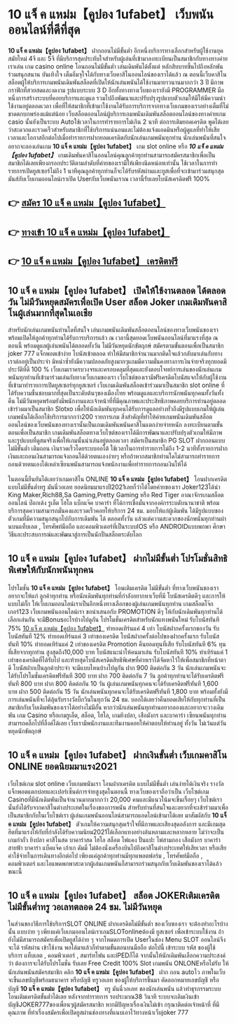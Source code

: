 # 10 แจ็ ค แหม่ม【คูปอง 1ufabet】  เว็บพนันออนไลน์ที่ดีที่สุด

**10 แจ็ ค แหม่ม【คูปอง 1ufabet】** ฝากถอนไม่มีขั้นต่ำ  อีกหนึ่งบริการทางเลือกสำหรับผู้ใช้งานยุคสมัยใหม่ 4จี และ 5จี ที่มีบริการสุดประทับใจสำหรับผู้เล่นที่เข้ามาลงทะเบียนเป็นสมาชิกกับทางทางค่ายเราเล่น เกม casino online โอนถอนไม่มีขั้นต่ำ เล่นเดิมพันได้ตั้งแต่ หลักสิบบาทขึ้นไปถึงหลักพัน ร่วมสนุกสนาน บันเทิงใจ เต็มอิ่มจุใจได้กับทางเว็บคาสิโนออนไลน์ของเราได้แล้ว ณ ตอนนี้เว็บคาสิโนสล็อตผู้ให้บริการเกมพนันเดิมพันสล็อตที่เปิดให้นักเล่นพนันได้ใช้งานมายาวนานมากกว่า 3 ปี มีภาพกราฟิกที่สวยสดและงดงาม รูปแบบระบบ 3 D
อีกทั้งทางทางเว็บของเรายังมี  PROGRAMMER มือหนึ่งการสร้างระบบที่คอยบริการและดูแล  รวมไปถึงพัฒนาและปรับปรุงรูปแบบตัวเกมให้มีให้มีความน่าใช้งานอยู่ตลอดเวลา เพื่อที่ให้สมาชิกที่เข้ามาใช้งานได้รับการบริการจากทางเว็บเกมของเราอย่างเต็มที่ไม่ขาดตกบกพร่องแม้แต่น้อย เว็บสล็อตออนไลน์ผู้บริการเกมพนันเดิมพันสล็อตออนไลน์ของทางค่ายเกม casio นั้นยังเป็นระบบ Autoใช้เวลาในการทำรายการไม่เกิน 2 นาที ต่อการเติมยอดเครดิต พูดได้เลยว่าสะดวกและรวดเร็วสำหรับสมาชิกที่ใช้บริการแน่นอนและไม่ต้องแจ้งแอดมินหรือผู้ดูแลที่ทำให้เสียเวลาและโอกาสอีกต่อไปเมื่อทำรายการฝากยอดเครดิตกับนักเล่นเกมพนันทุกท่าน
นักเล่นพนันที่สนใจอยากจะลองเล่นเกม **10 แจ็ ค แหม่ม【คูปอง 1ufabet】** เกม slot online หรือ ***10 แจ็ ค แหม่ม【คูปอง 1ufabet】*** เกมเดิมพันคาสิโนออนไลน์คุณลูกค้าทุกท่านสามารถสมัครสมาชิกเพื่อเป็นสมาชิกได้เลยเพียงกรอกประวัติตามลำดับที่ค่ายของเรามีให้เพียงนิดหน่อยเท่านั้น ใช้เวลาในการทำรายการเปิดยูสเซอร์ไม่ถึง 1 นาทีคุณลูกค้าทุกท่านก็จะได้รับรหัสผ่านและยูสเพื่อที่จะเข้ามาร่วมสนุกสุดมันส์กับเว็บเกมออนไลน์เราเปิด Userกับเว็บพนันเราณ เวลานี้รับเลยโบนัสเครดิตฟรี 100%

## 👉 [สมัคร 10 แจ็ ค แหม่ม【คูปอง 1ufabet】](https://archa888.com/)
## 👉 [ทางเข้า 10 แจ็ ค แหม่ม【คูปอง 1ufabet】](https://archa888.com/)
## 👉 [10 แจ็ ค แหม่ม【คูปอง 1ufabet】 เครดิตฟรี](https://archa888.com/)

## 10 แจ็ ค แหม่ม【คูปอง 1ufabet】 เปิดให้ใช้งานตลอด ได้ตลอดวัน ไม่มีวันหยุดสมัครเพื่อเปิด User สล็อต Joker เกมเดิมพันคาสิโนผู้เล่นมากที่สุดในเอเชีย

สำหรับนักเล่นเกมพนันท่านใดที่สนใจ เล่นเกมพนันเดิมพันสล็อตออนไลน์ของทางเว็บพนันของเราพร้อมเปิดให้ลูกค้าทุกท่านได้รับการบริการแล้ว ณ เวลานี้สุดยอดเว็บพนันออนไลน์ที่มาแรงที่สุด ณ ตอนนี้ พร้อมดูแลผู้เล่นพนันได้ตลอดทั้งวัน ไม่มีวันหยุดนักขัตฤกษ์ สมัครตามขั้นตอนเพื่อเป็นสมาชิก joker 777 แจ็กพอตเข้าง่าย โบนัสเข้าตลอด ทำให้มีสมาชิกจำนวนมากติดใจแล้วกลับมาเล่นกับทางเราต่ออยู่เป็นประจำ มิหนำซ้ำยังมีความปลอดภัยสูงมากๆแถมมีความมั่นคงทางการเงินจ่ายจริงทุกยอดมีประวัติที่ดี 100 % เว็บเกมเราครบวงจรและครอบคลุมที่สุดและยังตอบโจทย์การเล่นของนักเล่นเกมพนันทุกท่านที่เข้ามาร่วมเล่นกับทางเว็บเกมของเรา
เว็บไซต์ของเรามีฟรีเครดิตโบนัสแจกให้กับผู้ใช้งานที่เข้ามาทำรายการเปิดยูสเซอร์ทุกยูสเซอร์ เว็บเกมเดิมพันสล็อตเข้าร่วมมาเป็นสมาชิก slot online ที่ได้รับความชื่นชอบมากที่สุดเป็นระดับต้นๆของเมืองไทย พร้อมดูแลและบริการนักพนันทุกคนทั้งวันทั้งคืน ไม่มีวันหยุดพร้อมยังมีพนักงานและเจ้าหน้าที่ที่มีคุณภาพและประสิทธิภาพคอยบริการท่านอยู่ตลอด เข้าร่วมมาเป็นสมาชิก Slotxo เพื่อให้นักเดิมพันทุกคนได้รับการดูแลอย่างทั่วถึงมีรูปแบบเกมให้ผู้เล่นเกมพนันได้เลือกใช้บริการมากกว่า200 รายการเกม
สิ่งสำคัญที่ทำให้ค่ายเกมพนันเดิมพันสล็อตออนไลน์ของเว็บพนันของทางเรานั้นเป็นเกมเดิมพันพนันคาสิโนแตกง่ายจ่ายหนัก ลงทะเบียนตามขั้นตอนเพื่อเป็นสมาชิก  เกมเดิมพันสล็อตทางเว็บไซต์ของเราได้มีการพัฒนาและปรับปรุงตัวเกมให้มีภาพและรูปแบบที่ดูสมจริงเพื่อให้เกมนั้นน่าเล่นอยู่ตลอดเวลา สมัครเป็นสมาชิก  PG SLOT ฝากถอนแบบไม่มีขั้นต่ำ เติมถอน เงินรวดเร็วโดยระบบออโต้ ใช้เวลาในการทำรายการไม่ถึง 1-2 นาทีทั้งรายการฝากเงินและถอนเงินสามารถแจ้งถอนได้ด้วยตนเองง่ายๆ หรือถ้าหากสมาชิกท่านใดไม่สามารถทำรายการถอนด้วยตนเองได้เหล่าเซียนพนันสามารถแจ้งพนักงานเพื่อทำรายการถอนเงินให้ได้

ในตอนนี้ยืนยันได้เลยว่าเกมคาสิโน ONLINE **10 แจ็ ค แหม่ม【คูปอง 1ufabet】** โอนฝากเครดิตแบบไม่มีขั้นต่ำทรู มันนี่วอเลท ยอดนิยมมาแรงปี2021เลยก็ว่าได้โดยค่ายของเรา Joker123ได้นำ  King Maker,Rich88,Sa Gaming,Pretty Gaming หรือ Red Tiger อาณาจักรเกมสล็อตออนไลน์ ป๊อกเด้ง รูเล็ต ไฮโล แบ็กแจ๊ค บาคาร่า ที่ได้การเชื่อมั่นจากองค์กรระบดับนานาชาติ พร้อมบริการสุดความสามารถมั่นคงและรวดเร็วคอยให้บริการ 24 ชม. มอบให้แก่ผู้เดิมพัน ได้มีรูปแบบของตัวเกมที่มีความสนุกสนุกไปกับการเดิมพัน ได้ ตลอดทั้งวัน แล้วแต่ความสะดวกของนักพนันทุกท่านผ่านบนแท็บเลต , โทรศัพท์มือถือ และคอมพิวเตอร์ที่เป็นระบบIOS หรือ ANDROIDแบบพกพา ศึกษาวิธีและประสบการณ์และพัฒนาสู่การเป็นนักปั่นสล็อตระดับโลก

## 10 แจ็ ค แหม่ม【คูปอง 1ufabet】 ฝากไม่มีขั้นต่ำ โปรโมชั่นสิทธิพิเศษให้กับนักพนันทุกคน

โปรโมชั่น **10 แจ็ ค แหม่ม【คูปอง 1ufabet】** โอนเติมเครดิต ไม่มีขั้นต่ำ ที่ทางเว็บพนันของเราอยากจะให้แก่  ลูกค้าทุกท่าน หรือนักเดิมพันทุกท่านที่กำลังอยากหาเว็บที่มี โบนัสเครดิตดีๆ และการให้แบบไม่กั๊ก ให้เว็บเกมออนไลน์เราเป็นอีกหนึ่งทางเลือกของผู้เล่นเกมพนันทุกท่าน เกมสล็อตโจ๊กเกอร์123 เว็บเกมพนันออนไลน์เรา ขอนำเสนอกับ PROMOTION ดีๆ ให้กับนักเดิมพันทุกท่านได้เลือกเล่นกัน จะมีBonusอะไรบ้างไปดูกัน
โปรโมชั่นเครดิตสำหรับนักแทงพนันใหม่ รับโบนัสทันที 75% [10 แจ็ ค แหม่ม【คูปอง 1ufabet】](https://archa888.com/) ทำยอดเทิร์นแค่ 4 เท่า
โบนัสฝากครั้งแรกของวัน รับโบนัสทันที 12% ทำยอดเทิร์นแค่ 3 เท่าของเครดิต
โบนัสฝากครั้งต่อไปของฝากครั้งแรก รับโบนัสทันที 10% ทำยอดเทิร์นแค่ 2 เท่าของเครดิต
 Promotion คืนยอดทุนที่เสีย รับโบนัสทันที 6% ทุนที่เสียจากทุกท่าน สูงสุดถึง10,000 บาท
โบนัสแนะนำให้คนมาเล่น รับโบนัสทันที 10% ทำเทิร์นแค่ 1 เท่าของเครดิตที่ได้รับไป
และท้ายสุดโบนัสเครดิตสิทธิพิเศษที่ค่ายเราได้จัดหาไว้ให้เพื่อสมาชิกที่หน้าตาดี โบนัสฝากเป็นลูกค้าประจำ จะมีแบบไหนบ้างไปดูกัน
ฝาก 900 ติดต่อกัน 3 วัน นักเล่นเกมพนันจะได้รับโปรโมชั่นเครดิตฟรีทันที 300 บาท
ฝาก 700 ติดต่อกัน 7 วัน ลูกค้าทุกท่านจะได้รับเครดิตฟรีทันที 800 บาท
ฝาก 800 ติดต่อกัน 10 วัน ผู้เล่นเกมพนันทุกคนจะได้รับเครดิตฟรีทันที 1,600 บาท
ฝาก 500 ติดต่อกัน 15 วัน นักเล่นพนันทุกคนจะได้รับเครดิตฟรีทันที 1,800 บาท
พร้อมทั้งยังมีการเล่นพนันที่จะได้ลุ้นรับรางวัลบิ๊กวินในทุกวัน 24 ชม. บอกได้เลยว่าคืนยอดเสียให้กับทุกท่านที่เป็นสมาชิกกับเว็บเดิมพันของเราได้อย่างไม่มีอั้น หากว่านักเล่นพนันทุกท่านอยากลองและอยากจะวางเดิมพัน เกม Casino หรือเกมรูเล็ต, สล็อต, ไฮโล, เกมยิงปลา, เสือมังกร และบาคาร่า เซียนพนันทุกท่านสามารถคลิ๊กไปที่ลิ้งค์ได้เลย เว็บเรามีพนักงานและทีมงานคอยให้คำตอบให้ท่านอยู่ ทั้งวัน ไม่เว้นแต่วันหยุดนักขัตฤกษ์

## 10 แจ็ ค แหม่ม【คูปอง 1ufabet】 ฝากเงินขั้นต่ำ  เว็บเกมคาสิโน ONLINE ยอดนิยมมาแรง2021

เว็บไซต์เกม slot online เว็บเกมพนันเรา โอนฝากเครดิต แบบไม่มีขั้นต่ำ เล่นง่ายได้เงินจริง รางวัลแจ็กพอตแตกบ่อยและเปอร์เซ็นต์การจ่ายสูงสุดในตอนนี้ ทางเว็บของเราถือว่าเป็น เว็บไซต์เกม Casinoที่มีนักเดิมพันเป็นจำนวนมากมากกว่า 20,000 คนและมีแนวโน้มจะขึ้นเรื่อยๆ เว็บไซต์เรานั้นยังได้รับจากคาสิโนต่างประเทศในเรื่องของการพนัน สำหรับท่านที่สนใจและอยากที่จะเข้าร่วมมาเพื่อเป็นสมาชิกกับในเว็บไซต์เรา ผู้เล่นเกมพนันออนไลน์สามารถแอดไลน์เข้ามาได้เลย
	มาสัมผัสกับ **10 แจ็ ค แหม่ม【คูปอง 1ufabet】** ตัวเกมให้ความสนุกสุดเร้าใจที่มีภาพและเสียงสุดอลังการ และมีเกมสุดฮิตที่มาแรงให้กับที่กำลังได้รับความนิยม2021ได้เลือกแทงอย่างล้นหลามและหลากหลาย  ไม่ว่าจะเป็นเกมกำถั่ว  ยิงปลา คาสิโนสด บาคาร่าสด ไฮโล สล็อต ไพ่แคง ปั่นแปะ ไพ่สามกอง เสือมังกร บาคาร่าสายฟ้า บาคาร่า แบ็คแจ๊ค เก้าเก ดัมมี่ ไม่ต้องนั่งเครื่องบินไปถึงคาสิโนต่างประเทศให้เสียเวลา หรือเสียค่าใช้จ่ายในการเดินทางอีกต่อไป เพียงแค่ลูกค้าทุกท่านมีทุกแพลตฟอร์ม , โทรศัพท์มือถือ , คอมพิวเตอร์ และไอแพดพกพาสะดวกผู้เล่นเกมพนันก็สามารถร่วมสนุกกับเว็บเดิมพันของเราได้แล้วขณะนี้

## 10 แจ็ ค แหม่ม【คูปอง 1ufabet】 สล็อต JOKERเติมเครดิตไม่มีขั้นต่ำทรู วอเลทตลอด 24 ชม. ไม่มีวันหยุด

ในส่วนของวิธีการใช้บริการSLOT ONLINE ฝากเครดิตไม่มีขั้นต่ำ ของเว็บของเรา จะต้องทำอะไรบ้างนั้น แบบง่าย ๆ เพียงแค่เว็บเกมออนไลน์เราเกมSLOTonlineต้องมี ยูสเซอร์ เพื่อเข้าระบบใช้งาน ถ้ายังไม่มีสามารถสมัครเพื่อเปิดยูสได้ง่าย ๆ จากโหมดการเปิด Userในช่อง Menu SLOT ออนไลน์จึงจะได้ รหัสผ่าน เข้าใช้งาน พอได้มาแล้วก็ทำตามขั้นตอนบนมือถือ ต่อไปนี้
เข้าระบบ รหัส  ของผู้ใช้บริการ แท็บเลต , คอมพิวเตอร์ , สมาร์ทโฟน และiPEDก็ได้
จากนั้นให้นักเดิมพันเลือกความประสงค์ว่า ต้องการจะได้รับโปรโมชั่น รับเลย Free Credit 100% Slot เกมพนัน ONLONEหรือไม่รับ
ให้นักเล่นพนันสมัครสมาชิก คลิก **10 แจ็ ค แหม่ม【คูปอง 1ufabet】** ฝาก ถอน autoไว ภาพในเว็บจะขึ้นเลขบัญชีพร้อมธนาคาร หรือบัญชี ทรูวอเลท ของผู้ให้บริการขึ้นมา
คัดลอกหมายเลขบัญชี หรือบัญชี **10 แจ็ ค แหม่ม【คูปอง 1ufabet】** ทรู มันนี่วอเลท ของนักเล่นพนัน แล้วทำธุรกรรมระบบโอนเติมเครดิตขั้นต่ำได้เลย
หลังจากทำรายการ รอประมาณ38 วินาที ระบบจะเติมเงินเข้าบัญชีJOKER777ของเพื่อนๆผู้สมัครสมาชิก
หากมีปัญหาเรื่องเงินไม่เข้า กรุณาติดต่อเจ้าหน้าที่ ที่มีคุณภาพ ที่ทำเรื่องสมัครเพื่อเปิดยูสผ่านช่องทางที่แนบเอาไว้ทางหน้าเว็บjoker 777


